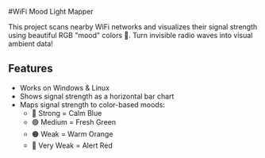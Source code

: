 #WiFi Mood Light Mapper

This project scans nearby WiFi networks and visualizes their signal strength using beautiful RGB "mood" colors 🎨. Turn invisible radio waves into visual ambient data!

##  Features
- Works on Windows & Linux
- Shows signal strength as a horizontal bar chart
- Maps signal strength to color-based moods:
  - 🔵 Strong = Calm Blue
  - 🟢 Medium = Fresh Green
  - 🟠 Weak = Warm Orange
  - 🔴 Very Weak = Alert Red

